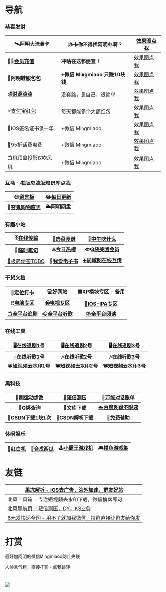 # 导航

### 恭喜发财

| 🛰️[阿明大流量卡](https://haokawx.lot-ml.com/Product/Index/235198) | 办卡你不得找阿明办啊？         | [效果图点我](https://pic.rmb.bdstatic.com/bjh/user/ab6aac09a150aeae7975504b0efa3bcb.jpeg) |
| ------------------------------------------------------------ | ------------------------------ | ------------------------------------------------------------ |
| **🙆‍♂️[会员充值](http://shangzhang.99kami.com?parent_code=1005451)** | **冲啥在这都便宜！**           | [效果图点我](https://pic.rmb.bdstatic.com/bjh/user/7cbab56804a197c51ae78d610810cd1b.jpeg) |
| **👟阿明鞋服包包**                                            | **+微信 Mingmiaoo 只赚10块钱** | [效果图点我](https://pic.rmb.bdstatic.com/bjh/user/d3d982a09ceeaad4e7cf5ba9522eb6c4.jpeg) |
| **💰[财源滚滚](https://flowus.cn/haoruan/share/473a4f2d-1295-48ae-85c6-e6d6ff82357d)** | 没套路，靠自己，很简单         | [效果图点我](https://pic.rmb.bdstatic.com/bjh/user/9d07da10116e0ca35c48b76e63d8ea29.jpeg) |
| ⭐[支付宝红包](https://bj.haoruan.cc)                         | 每天都能领个大额红包           | [效果图点我](https://pic.rmb.bdstatic.com/bjh/user/1a1bb95075efd23121f4b5261c3cacc7.jpeg) |
| 🍎IOS签名证书保一年                                           | +微信 Mingmiaoo                | [效果图点我](https://pic.rmb.bdstatic.com/bjh/user/3f0ed6d7c79400dd9534cfc078ef5125.jpeg) |
| 🤑95折话费电费                                                | +微信 Mingmiaoo                | [效果图点我](https://pic.rmb.bdstatic.com/bjh/user/1523797bc6fcf4833993b9a792253f89.jpeg) |
| 📺机顶盒投影仪吹风机                                          | +微信 Mingmiaoo                | [效果图点我](https://wp.haoruan.cc/%E6%95%99%E7%A8%8B%E8%A7%86%E9%A2%91/%E8%A7%86%E9%A2%91%E6%95%99%E7%A8%8B/%E4%BA%A7%E5%93%81%E5%B1%95%E7%A4%BA) |



### 互动 - [老版息流版知识库点我](https://flowus.cn/haoruan/share/d4ae140f-c37d-4eb8-b379-81a88c2dd76e)

|       😊[留言板](https://support.qq.com/product/411304)       | 😂[每日更新](https://wk.haoruan.cc/%E6%AF%8F%E6%97%A5%E6%9B%B4%E6%96%B0/2023%E5%B9%B411%E6%9C%88%E6%AF%8F%E6%97%A5%E7%B2%BE%E9%80%89/) |
| :----------------------------------------------------------: | :----------------------------------------------------------: |
| **👻[穷鬼购物直男](https://flowus.cn/haoruan/share/821bd9ed-93f9-4425-9489-05680ca73790)** |            **[🌥️阿明网盘](https://wp.haoruan.cc)**            |



### 有趣小站

|      🗄️[在线传输](https://www.wkkc.vip/)       |           🍛[选菜食谱](https://cook.yunyoujun.cn/)            |             🍚[中午吃什么](http://chishenme.xyz/)             |
| :-------------------------------------------: | :----------------------------------------------------------: | :----------------------------------------------------------: |
|     **📒[临时笔记](https://bijici.com/)**      |            **♨️[今日热榜](https://tophub.today/)**            | **🐟[3块美团会员](https://flowus.cn/haoruan/share/1e16994c-1ef4-47f9-9c21-21c6c3ba01a0)** |
| [📑极简便签TODO](https://www.ricocc.com/todo/) | 📖[**我爱电子书**](https://flowus.cn/haoruan/share/3fc2e8ca-a47a-413b-9388-d174f90b5bb4) |           **[✈️局域网在线互传](https://yunge.in/)**           |



### 干货文档

| [🧭定位打卡](https://wk.haoruan.cc/%E6%89%93%E5%8D%A1%E5%AE%9A%E4%BD%8D) | [💻好网站](https://wk.haoruan.cc/%E7%9F%A5%E8%AF%86%E5%BA%93/%E5%A5%BD%E7%BD%91%E7%AB%99%E6%8E%A8%E8%8D%90) | [🟦XP模块专区](https://flowery-espadrille-695.notion.site/XP-a7667b75eafb4ebb9c5dd23784e98bee) - [备用](https://www.yuque.com/yuqueyonghuxd6cxl/qdzxvy/bgbnhio8qwwgbypv) |
| :----------------------------------------------------------: | :----------------------------------------------------------: | :----------------------------------------------------------: |
| **🖱️[电脑专区](https://wk.haoruan.cc/%E7%9F%A5%E8%AF%86%E5%BA%93/%E7%94%B5%E8%84%91%E5%B0%8F%E7%99%BD%E5%88%B0%E5%A4%A7%E5%B8%88)** | [**📹电视专区**](https://wk.haoruan.cc/%E5%BD%B1%E9%9F%B3%E9%98%85%E8%AF%BB/%E7%94%B5%E8%A7%86TV%E7%9B%92%E5%AD%90) | [🍎**IOS-IPA专区**](https://wk.haoruan.cc/%E7%9F%A5%E8%AF%86%E5%BA%93/IOS%E7%A0%B8%E5%A3%B3IPA%E5%88%86%E4%BA%AB) |
| [📺**全平台追剧**](https://wk.haoruan.cc/%E5%BD%B1%E9%9F%B3%E9%98%85%E8%AF%BB/%E8%BF%BD%E5%89%A7%E5%85%A8%E5%B9%B3%E5%8F%B0) | [🎧**全平台听歌**](https://wk.haoruan.cc/%E5%BD%B1%E9%9F%B3%E9%98%85%E8%AF%BB/%E9%9F%B3%E4%B9%90) | [📚**全平台阅读**](https://wk.haoruan.cc/%E5%BD%B1%E9%9F%B3%E9%98%85%E8%AF%BB/%E9%98%85%E8%AF%BB-%E5%90%AC%E4%B9%A6-%E6%BC%AB%E7%94%BB-%E5%8A%A8%E6%BC%AB) |



### 在线工具

|        [🖥️在线追剧1号](https://www.reboku.com/)         |      [🖥️在线追剧2号](https://search.ymck.me/)      |        🖥️[在线追剧3号](http://www.renren.pro/)        |
| :----------------------------------------------------: | :-----------------------------------------------: | :--------------------------------------------------: |
| [🎶**在线听歌1号**](https://tool.liumingye.cn/music/#/) | **🎶[在线听歌2号](https://www.jamendo.com/start)** |      **🎶[在线听歌3号](https://www.zz123.com/)**      |
|    📽️[**短视频去水印1号**](https://dy.kukutool.com/)    |   **📽️[短视频去水印2号](https://api.spapi.cn/)**   | **📽️[短视频去水印3号](https://www.dy114.com/douyin)** |



### 黑科技

|            🏃[刷运动步数](https://shuabu.org/)            | [📵短信测压](https://haoruan.gitbook.io/bei-yong-wen-ku/pages/%E5%BD%B1%E9%9F%B3%E9%98%85%E8%AF%BB/%E7%9F%AD%E4%BF%A1%E6%B5%8B%E5%8E%8B) |      💭[万能对话账单](https://tool.dvgod.com/index.html)      |
| :------------------------------------------------------: | :----------------------------------------------------------: | :----------------------------------------------------------: |
|     **🐧[Q绑查询](https://zy.xywlapi.cc/home.html)**      | **📃[文库下载](https://www.wk.haoruan.cc/%E7%9F%A5%E8%AF%86%E5%BA%93/%E7%99%BE%E5%BA%A6%E6%96%87%E5%BA%93%E8%B1%86%E4%B8%81%E9%81%93%E5%AE%A2%E5%B7%B4%E5%B7%B4%E4%B8%8B%E8%BD%BD/)** | [☁️**百度网盘不限速**](https://wk.haoruan.cc/%E7%9F%A5%E8%AF%86%E5%BA%93/%E7%99%BE%E5%BA%A6%E7%BD%91%E7%9B%98%E4%B8%8D%E9%99%90%E9%80%9F) |
| **🔻[CSDN下载1块1次](https://www.zhanghuanglong.com/dl)** |          **🔻[CSDN解析下载](https://dl.zzyyww.cn/)**          |      **[🧱免费辅助](https://app.yinxiang.com/b/4kxVw)**       |



### 休闲娱乐

| 🐲[红白机](https://nes.heheda.top/) | 🍉[合成西瓜](http://tool.liumingye.cn/watermelon//) | 🕹️[小霸王游戏机](https://www.yikm.net/) | 🎮[摸鱼游戏集](https://www.wesane.com/) |
| :--------------------------------: | :------------------------------------------------: | :------------------------------------: | :------------------------------------: |



# 友链

| [果冻解析 - iOS去广告，海外加速，群友好站](https://dns.66a.net/) |
| ------------------------------------------------------------ |
| 北风工具箱 - 专注短视频去水印下载，微信搜索即可              |
| [北风导航页 - 短信测压，DY，KS业务](www.banana888.cn)        |
| [6元发快递全国 - 用不了就加我微信，拉群直接让群友给你发](https://wx.qrurl.net/?t=231020vsYfJl) |



# 打赏

最好加阿明的微信Mingmiaoo防止失联

人帅且气粗，直接打赏 - [点我跳转](https://support.qq.com/product/411304)

![](https://bj.bcebos.com/baidu-rmb-video-cover-1/697e5f59075733a410ee92b1142fe08f.png)
=======
